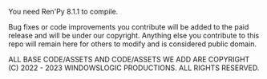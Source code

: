 You need Ren'Py 8.1.1 to compile.

Bug fixes or code improvements you contribute will be added to the paid release and will be under our copyright. Anything else you contribute to this repo will remain here for others to modify and is considered public domain.

ALL BASE CODE/ASSETS AND CODE/ASSETS WE ADD ARE COPYRIGHT (C) 2022 - 2023 WINDOWSLOGIC PRODUCTIONS. ALL RIGHTS RESERVED.
